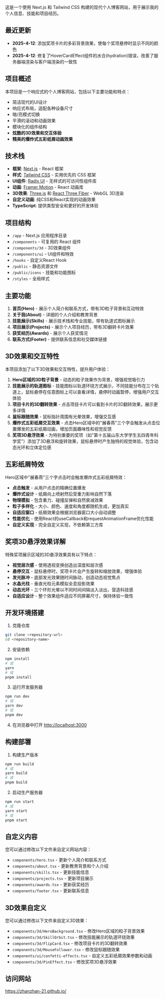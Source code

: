 这是一个使用 Next.js 和 Tailwind CSS 构建的现代个人博客网站，用于展示我的个人信息、技能和项目经历。

## 最近更新

- **2025-4-12**: 添加奖项卡片的多彩背景效果，使每个奖项悬停时显示不同的颜色
- **2025-4-12**: 修复了HoverCardEffect组件的水合(hydration)错误，改善了服务器端渲染与客户端渲染的一致性

## 项目概述

本项目是一个响应式的个人博客网站，包括以下主要功能和特点：

- 简洁现代的UI设计
- 响应式布局，适配各种设备尺寸
- 暗/亮模式切换
- 平滑的滚动和动画效果
- 模块化的组件结构
- **炫酷的3D效果和交互体验**
- **精美的爆炸式五彩纸屑动画效果**

## 技术栈

- **框架**: [Next.js](https://nextjs.org/) - React 框架
- **样式**: [Tailwind CSS](https://tailwindcss.com/) - 实用优先的 CSS 框架
- **UI组件**: [Radix UI](https://www.radix-ui.com/) - 无样式的可访问性组件库
- **动画**: [Framer Motion](https://www.framer.com/motion/) - React 动画库
- **3D效果**: [Three.js](https://threejs.org/) 和 [React Three Fiber](https://docs.pmnd.rs/react-three-fiber) - WebGL 3D渲染
- **自定义动画**: 纯CSS和React实现的动画效果
- **TypeScript**: 提供类型安全和更好的开发体验

## 项目结构

- `/app` - Next.js 应用程序目录
- `/components` - 可复用的 React 组件
- `/components/3d` - 3D效果组件
- `/components/ui` - UI组件和特效
- `/hooks` - 自定义React Hook
- `/public` - 静态资源文件
- `/public/icons` - 技能和功能图标
- `/styles` - 全局样式

## 主要功能

1. **首页(Hero)** - 展示个人简介和联系方式，带有3D粒子背景和互动特效
2. **关于我(About)** - 详细的个人介绍和教育背景
3. **技能展示(Skills)** - 展示技术栈和专业技能，带有轨道式图标展示
4. **项目展示(Projects)** - 展示个人项目经历，带有3D翻转卡片效果
5. **获奖经历(Awards)** - 展示个人获奖情况
6. **联系方式(Footer)** - 提供联系信息和社交媒体链接

## 3D效果和交互特性

本项目添加了以下3D效果和交互特性，提升用户体验：

1. **Hero区域的3D粒子背景** - 动态的粒子效果作为背景，增强视觉吸引力
2. **技能展示的轨道图标** - 技能图标以轨道环绕方式展示，不同技能分布在三个轨道上，鼠标悬停在任意图标上可以查看详情，悬停时动画暂停，增强用户交互体验
3. **项目卡片的3D翻转效果** - 点击项目卡片可以看到卡片的3D翻转效果，展示更多详情
4. **鼠标跟随效果** - 鼠标指针周围有光晕效果，增强交互感
5. **爆炸式五彩纸屑交互效果** - 点击Hero区域中的"展春燕"三个字会触发从点击位置爆发的五彩纸屑动画，增加页面趣味性和视觉反馈
6. **奖项3D悬浮效果** - 为特别重要的奖项（如"第十五届山东大学学生五四青年科学奖"）添加了3D悬浮和旋转效果，鼠标悬停时产生独特的视觉体验，包含动态光环和立体定位感

## 五彩纸屑特效

Hero区域中"展春燕"三个字点击时会触发爆炸式五彩纸屑特效：

- **点击触发** - 从用户点击的精确位置爆发
- **爆炸式设计** - 纸屑向上喷射然后受重力影响自然下落
- **物理模拟** - 包含重力、碰撞反弹和自然衰减效果
- **粒子多样化** - 大小、颜色、速度和角度都随机生成，更加真实
- **自适应窗口** - 纸屑效果会根据浏览器窗口大小自动调整
- **性能优化** - 使用React的useCallback和requestAnimationFrame优化性能
- **自定义实现** - 完全自定义实现，不依赖第三方库

## 奖项3D悬浮效果详解

特殊奖项展示区域的3D悬浮效果具有以下特点：

- **视觉层次感** - 使用透视变换创造出深度和层次感
- **悬停交互** - 鼠标悬停时，奖项卡片会产生旋转和缩放效果，增强体验
- **发光脉冲** - 底部发光效果随时间脉动，创造动态视觉焦点
- **水晶光柱** - 垂直光柱元素模拟全息投影效果
- **动态光环** - 三个环形光晕以不同时间间隔淡入淡出，营造科技感
- **自适应设计** - 整个效果组件适应不同屏幕尺寸，保持体验一致性

## 开发环境搭建

1. 克隆仓库

```bash
git clone <repository-url>
cd <repository-name>
```

2. 安装依赖

```bash
npm install
# 或
yarn
# 或
pnpm install
```

3. 运行开发服务器

```bash
npm run dev
# 或
yarn dev
# 或
pnpm dev
```

4. 在浏览器中打开 [http://localhost:3000](http://localhost:3000)

## 构建部署

1. 构建生产版本

```bash
npm run build
# 或
yarn build
# 或
pnpm build
```

2. 启动生产服务器

```bash
npm run start
# 或
yarn start
# 或
pnpm start
```

## 自定义内容

您可以通过修改以下文件来自定义网站内容：

- `components/hero.tsx` - 更新个人简介和联系方式
- `components/about.tsx` - 更新教育背景和个人介绍
- `components/skills.tsx` - 更新技能信息
- `components/projects.tsx` - 更新项目展示
- `components/awards.tsx` - 更新获奖经历
- `components/footer.tsx` - 更新联系信息

## 3D效果自定义

您可以通过修改以下文件来自定义3D效果：

- `components/3d/HeroBackground.tsx` - 修改Hero区域的粒子背景效果
- `components/3d/SkillOrbit.tsx` - 修改技能展示的轨道环绕效果
- `components/3d/FlipCard.tsx` - 修改项目卡片的3D翻转效果
- `components/3d/MouseFollower.tsx` - 修改鼠标跟随效果 
- `components/ui/confetti-effects.tsx` - 自定义五彩纸屑效果参数和动画
- `components/3d/PinEffect.tsx` - 修改奖项3D悬浮效果

## 访问网站

https://zhanzhan-21.github.io/ 